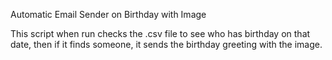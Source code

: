 Automatic Email Sender on Birthday with Image

This script when run checks the .csv file to see who has birthday on that date, then if it finds someone, it sends the birthday greeting with the image.